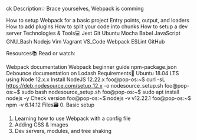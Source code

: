 ck
Description💡
Brace yourselves, Webpack is comming

How to setup Webpack for a basic project
Entry points, output, and loaders
How to add plugins
How to split your code into chunks
How to setup a dev server
Technologies & Tools💻
Jest Git Ubuntu Mocha Babel JavaScript GNU_Bash Nodejs Vim Vagrant VS_Code Webpack ESLint GitHub

Resources📚
Read or watch:

Webpack documentation
Webpack beginner guide
npm-package.json
Debounce documentation on Lodash
Requirements🔨
Ubuntu 18.04 LTS using Node 12.x.x
Install NodeJS 12.22.x
foo@pop-os:~$ curl -sL https://deb.nodesource.com/setup_12.x -o nodesource_setup.sh
foo@pop-os:~$ sudo bash nodesource_setup.sh
foo@pop-os:~$ sudo apt install nodejs -y
Check version
foo@pop-os:~$ nodejs -v
v12.22.1
foo@pop-os:~$ npm -v
6.14.12
Files🗃️
0. Basic setup
1. Learning how to use Webpack with a config file
2. Adding CSS & Images
3. Dev servers, modules, and tree shaking

